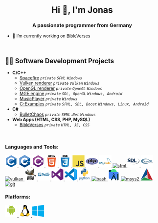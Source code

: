 <h1 align="center">Hi 👋, I'm Jonas</h1>
<h3 align="center">A passionate programmer from Germany</h3>

- 🔭 I’m currently working on [BibleVerses](https://github.com/Purogurama-kun)
<br>
<h2>👨‍💻 Software Development Projects</h2>

- <b>C/C++</b>
  - [Spacefire](https://github.com/Purogurama-kun) <i>`private`</i> <i>`SFML`</i> <i>`Windows`</i>
  - [Vulken renderer](https://github.com/Purogurama-kun) <i>`private`</i> <i>`Vulkan`</i> <i>`Windows`</i>
  - [OpenGL renderer](https://github.com/Purogurama-kun) <i>`private`</i> <i>`OpneGL`</i> <i>`Windows`</i>
  - [MGE engine](https://github.com/Purogurama-kun/MGE) <i>`private`</i> <i>`SDL, OpenGL`</i> <i>`Windows, Android`</i>
  - [MusicPlayer](https://github.com/Purogurama-kun) <i>`private`</i> <i>`Windows`</i>
  - [C-Examples](https://github.com/Purogurama-kun/C-Examples) <i>`private`</i> <i>`SFML, SDL, Boost`</i> <i>`Windows, Linux, Android`</i>
- <b>C#</b>
  - [BulletChaos](https://github.com/Purogurama-kun) <i>`private`</i> <i>`SFML.Net`</i> <i>`Windows`</i>
- <b>Web Apps (HTML, CSS, PHP, MySQL)</b>
  - [BibleVerses](https://github.com/Purogurama-kun) <i>`private`</i> <i>`HTML, JS, CSS`</i>

<br>

<h3 align="left">Languages and Tools:</h3>
<p align="left"> 
  <a href="https://www.cprogramming.com/" target="_blank" rel="noreferrer"> 
    <img src="https://raw.githubusercontent.com/devicons/devicon/master/icons/c/c-original.svg" alt="c" width="40" height="40"/> 
  </a>
  <a href="https://www.w3schools.com/cpp/" target="_blank" rel="noreferrer"> 
    <img src="https://raw.githubusercontent.com/devicons/devicon/master/icons/cplusplus/cplusplus-original.svg" alt="cplusplus" width="40" height="40"/> 
  </a> 
  <a href="https://www.w3schools.com/cs/" target="_blank" rel="noreferrer"> 
    <img src="https://raw.githubusercontent.com/devicons/devicon/master/icons/csharp/csharp-original.svg" alt="csharp" width="40" height="40"/> 
  </a> 
  <a href="https://www.w3.org/html/" target="_blank" rel="noreferrer"> 
    <img src="https://raw.githubusercontent.com/devicons/devicon/master/icons/html5/html5-original-wordmark.svg" alt="html5" width="40" height="40"/> 
  </a> 
  <a href="https://www.w3schools.com/css/" target="_blank" rel="noreferrer"> 
    <img src="https://raw.githubusercontent.com/devicons/devicon/master/icons/css3/css3-original-wordmark.svg" alt="css3" width="40" height="40"/> 
  </a> 
  <a href="https://developer.mozilla.org/en-US/docs/Web/JavaScript" target="_blank" rel="noreferrer"> 
    <img src="https://raw.githubusercontent.com/devicons/devicon/master/icons/javascript/javascript-original.svg" alt="javascript" width="40" height="40"/> 
  </a> 
  <a href="https://www.php.net" target="_blank" rel="noreferrer"> 
    <img src="https://raw.githubusercontent.com/devicons/devicon/master/icons/php/php-original.svg" alt="php" width="40" height="40"/> 
  </a> 
  <a href="https://www.mysql.com/" target="_blank" rel="noreferrer"> 
    <img src="https://raw.githubusercontent.com/devicons/devicon/master/icons/mysql/mysql-original-wordmark.svg" alt="mysql" width="40" height="40"/> 
  </a> 
  
  <a href="https://www.sfml-dev.org/" target="_blank" rel="noreferrer"> 
    <img src="https://www.sfml-dev.org/download/goodies/sfml-icon.svg" alt="sfml" width="40" height="40"/> 
  </a> 
  <a href="https://www.libsdl.org/" target="_blank" rel="noreferrer"> 
    <img src="https://raw.githubusercontent.com/devicons/devicon/master/icons/sdl/sdl-original.svg" alt="sdl" width="40" height="40"/> 
  </a> 
  <a href="https://www.opengl.org/" target="_blank" rel="noreferrer"> 
    <img src="https://raw.githubusercontent.com/devicons/devicon/master/icons/opengl/opengl-original.svg" alt="opengl" width="40" height="40"/> 
  </a> 
  <a href="https://www.vulkan.org/" target="_blank" rel="noreferrer"> 
    <img src="https://www.vulkan.org/user/themes/vulkan/images/logo/vulkan-logo.svg" alt="vulkan" width="40" height="40"/> 
  </a>
  
  <a href="https://www.gimp.org/" target="_blank" rel="noreferrer"> 
    <img src="https://raw.githubusercontent.com/devicons/devicon/master/icons/gimp/gimp-original-wordmark.svg" alt="gimp" width="40" height="40"/> 
  </a> 
  <a href="https://trello.com/" target="_blank" rel="noreferrer"> 
    <img src="https://raw.githubusercontent.com/devicons/devicon/master/icons/trello/trello-plain-wordmark.svg" alt="trello" width="40" height="40"/> 
  </a> 
  <a href="https://visualstudio.microsoft.com/" target="_blank" rel="noreferrer"> 
    <img src="https://raw.githubusercontent.com/devicons/devicon/master/icons/visualstudio/visualstudio-plain.svg" alt="visualstudio" width="40" height="40"/> 
  </a> 
  <a href="https://code.visualstudio.com/" target="_blank" rel="noreferrer"> 
    <img src="https://raw.githubusercontent.com/devicons/devicon/master/icons/vscode/vscode-original.svg" alt="vscode" width="40" height="40"/> 
  </a> 
  <a href="https://www.w3schools.com/python/" target="_blank" rel="noreferrer"> 
    <img src="https://raw.githubusercontent.com/devicons/devicon/master/icons/python/python-original-wordmark.svg" alt="python" width="40" height="40"/> 
  </a> 
  <a href="https://www.gnu.org/software/bash/" target="_blank" rel="noreferrer"> 
    <img src="https://www.vectorlogo.zone/logos/gnu_bash/gnu_bash-icon.svg" alt="bash" width="40" height="40"/> 
  </a> 
  <a href="https://developer.android.com/" target="_blank" rel="noreferrer"> 
    <img src="https://raw.githubusercontent.com/devicons/devicon/master/icons/androidstudio/androidstudio-original.svg" alt="androidstudio" width="40" height="40"/> 
  </a> 
  <a href="https://www.msys2.org/" target="_blank" rel="noreferrer"> 
    <img src="https://packages.msys2.org/static/images/logo.svg" alt="msys2" width="40" height="40"/> <!--https://www.msys2.org/logo.svg--> 
  </a> 
  <a href="https://cmake.org/" target="_blank" rel="noreferrer"> 
    <img src="https://raw.githubusercontent.com/devicons/devicon/master/icons/cmake/cmake-original.svg" alt="cmake" width="40" height="40"/> 
  </a> 
  <a href="https://git-scm.com/" target="_blank" rel="noreferrer"> 
    <img src="https://www.vectorlogo.zone/logos/git-scm/git-scm-icon.svg" alt="git" width="40" height="40"/> 
  </a> 
  <!--<a href="https://travis-ci.org" target="_blank" rel="noreferrer"> 
    <img src="https://www.vectorlogo.zone/logos/travis-ci/travis-ci-icon.svg" alt="travisci" width="40" height="40"/> 
  </a>--> 
</p>



<h3 align="left">Platforms:</h3>
<p align="left"> 
  <a href="https://developer.android.com" target="_blank" rel="noreferrer"> 
    <img src="https://raw.githubusercontent.com/devicons/devicon/master/icons/android/android-original-wordmark.svg" alt="android" width="40" height="40"/> 
  </a> 
  <a href="https://www.linux.org/" target="_blank" rel="noreferrer"> 
    <img src="https://raw.githubusercontent.com/devicons/devicon/master/icons/linux/linux-original.svg" alt="linux" width="40" height="40"/> 
  </a> 
  <a href="https://www.microsoft.com/de-de/windows" target="_blank" rel="noreferrer"> 
    <img src="https://raw.githubusercontent.com/devicons/devicon/master/icons/windows8/windows8-original.svg" alt="linux" width="40" height="40"/> 
  </a> 
</p>

<!--
**Purogurama-kun/Purogurama-kun** is a ✨ _special_ ✨ repository because its `README.md` (this file) appears on your GitHub profile.

Here are some ideas to get you started:

- 🔭 I’m currently working on ...
- 🌱 I’m currently learning ...
- 👯 I’m looking to collaborate on ...
- 🤔 I’m looking for help with ...
- 💬 Ask me about ...
- 📫 How to reach me: ...
- 😄 Pronouns: ...
- ⚡ Fun fact: ...
-->
